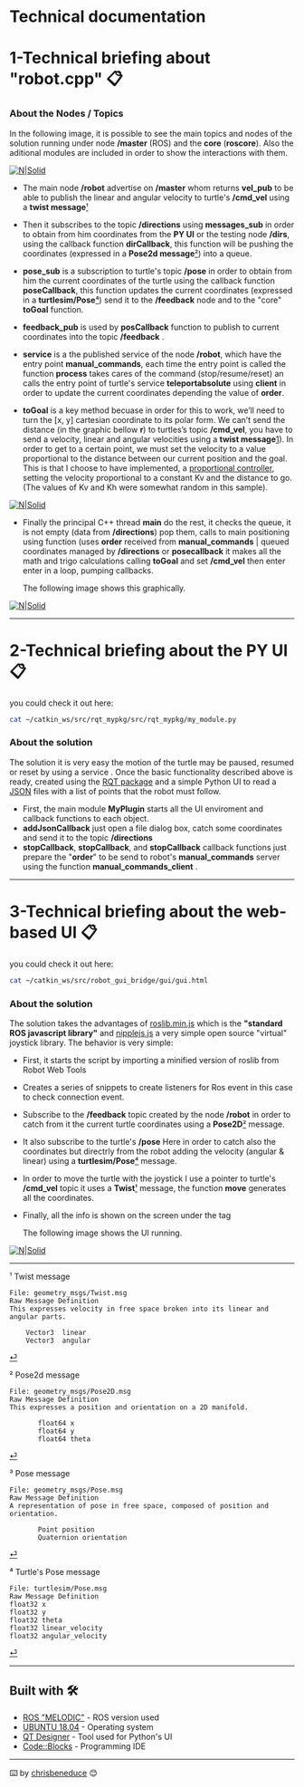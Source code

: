 
# Technical documentation

# 1-Technical briefing about "robot.cpp" 📋

### About the Nodes / Topics
In the following image, it is possible to see the main topics and nodes of the solution running under node **/master** (ROS) and the **core** (**roscore**). Also the aditional modules are included in order to show the interactions with them.


[![N|Solid](https://live.staticflickr.com/65535/51073608836_f75c81da42.jpg)](https://flic.kr/p/2kPcAwG)
- The main node **/robot** advertise on **/master** whom returns **vel_pub** to be able to publish the linear and angular velocity to turtle's **/cmd_vel** using a **twist message**<span id="a1">[¹](#1)</span> 

- Then it subscribes to the topic **/directions** using **messages_sub** in order to obtain from him coordinates from the **PY UI** or the testing node **/dirs**, using the callback function **dirCallback**, this function will be pushing the coordinates (expressed in a **Pose2d message**<span id="a2">[²](#2)</span>) into a queue.
 
- **pose_sub** is a subscription to turtle's topic **/pose** in order to obtain from him the current coordinates of the turtle using the callback function **poseCallback**, this function updates the current coordinates (expressed in a **turtlesim/Pose**<span id="a4">[⁴](#4)</span>) send it to the **/feedback** node and to the "core" **toGoal** function.

 - **feedback_pub** is used by **posCallback** function to publish to current coordinates into the topic **/feedback** .

- **service** is a the published service of the node **/robot**, which have the entry point **manual_commands**, each time the entry point is called the function **process** takes cares of the command (stop/resume/reset) an calls the entry point of turtle's service **teleportabsolute** using **client** in order to update the current coordinates depending the value of **order**.

- **toGoal** is a key method becuase in order for this to work, we’ll need to turn the [x, y] cartesian coordinate to its polar form. We can’t send the distance (in the graphic bellow **r**) to turtles’s topic **/cmd_vel**, you have to send a velocity, linear and angular velocities using a **twist message**<span id="a1">[1](#1)</span>).
In order to get to a certain point, we must set the velocity to a value proportional to the distance between our current position and the goal.
This is that I choose to have implemented, a [proportional controller](https://en.wikipedia.org/wiki/PID_controller), setting the velocity proportional to a constant Kv and the distance to go. (The values of Kv and Kh were somewhat random in this sample). 

[![N|Solid](https://live.staticflickr.com/65535/51067910908_6f61beeaf3.jpg)](https://flic.kr/p/2kNGoJy)


- Finally the principal C++ thread **main** do the rest, it checks the queue, it is not empty (data from **/directions**) pop them, calls to main positioning using function (uses **order** received from **manual_commands** | queued coordinates managed by **/directions** or **posecallback** it makes all the math and trigo calculations calling **toGoal** and set **/cmd_vel** then enter enter in a loop, pumping callbacks.  
 
    The following image shows this graphically.

[![N|Solid](https://live.staticflickr.com/65535/50997579050_0a8bf3ef7e_z.jpg)](https://flic.kr/p/2kGtVwj)

---
# 2-Technical briefing about the PY UI 📋
 
you could check it out here:

```sh
cat ~/catkin_ws/src/rqt_mypkg/src/rqt_mypkg/my_module.py
```
### About the solution
The solution it is very easy the motion of the turtle may be paused, resumed or reset by using a service . Once the basic functionality described above is ready, created using the [RQT package](http://wiki.ros.org/rqt) and a simple Python UI to read a [JSON](https://es.wikipedia.org/wiki/JSON) files with a list of points that the robot must follow. 

- First, the main module **MyPlugin** starts all the UI enviroment and callback functions to each object.
- **addJsonCallback** just open a file dialog box, catch some coordinates and send it to the topic **/directions**
- **stopCallback**, **stopCallback**, and **stopCallback** callback functions just prepare the "**order**" to be send to robot's **manual_commands** server using the function  **manual_commands_client** .
---
# 3-Technical briefing about the web-based UI 📋
 
you could check it out here:

```sh
cat ~/catkin_ws/src/robot_gui_bridge/gui/gui.html
```
### About the solution
The solution takes the advantages of [roslib.min.js](https://github.com/RobotWebTools/roslibjs) which is the **"standard ROS javascript library"** and [nipplejs.js](https://github.com/yoannmoinet/nipplejs)  a very simple open source "virtual" joystick library.
The behavior is very simple:
- First, it starts the script by importing a minified version of roslib from Robot Web Tools
- Creates a series of snippets to create listeners for Ros event in this case to check connection event. 
- Subscribe to the **/feedback** topic created by the node **/robot** in order to catch from it the current turtle coordinates using a **Pose2D**<span id="a2">[²](#2)</span> message.
- It also subscribe to the turtle's **/pose** Here in order to catch also the coordinates but directrly from the robot adding the velocity (angular & linear) using a **turtlesim/Pose**<span id="a4">[⁴](#4)</span> message.
- In order to move the turtle with the joystick I use a pointer to turtle's **/cmd_vel** topic it uses a **Twist**<span id="a1">[¹](#1)</span> message, the function **move** generates all the coordinates.
- Finally, all the info is shown on the screen under the <body> tag

    The following image shows the UI running.

[![N|Solid](https://live.staticflickr.com/65535/51071163707_e9eedd6667.jpg)](https://flic.kr/p/2kNZ4Fi)

---
<span id="1">¹</span> Twist message

    File: geometry_msgs/Twist.msg
    Raw Message Definition
    This expresses velocity in free space broken into its linear and angular parts.
    
        Vector3  linear
        Vector3  angular
[⏎](#a1)<br>

<span id="2">²</span> Pose2d message

    File: geometry_msgs/Pose2D.msg
    Raw Message Definition
    This expresses a position and orientation on a 2D manifold.

           float64 x
           float64 y
           float64 theta
[⏎](#a2)<br>
 
<span id="3">³</span> Pose message

    File: geometry_msgs/Pose.msg
    Raw Message Definition
    A representation of pose in free space, composed of position and orientation. 

           Point position
           Quaternion orientation
[⏎](#a3)<br>

<span id="4">⁴</span> Turtle's Pose message

    File: turtlesim/Pose.msg
    Raw Message Definition
    float32 x
    float32 y
    float32 theta
    float32 linear_velocity
    float32 angular_velocity
[⏎](#a4)<br>

---
## Built with 🛠️


* [ROS "MELODIC"](http://wiki.ros.org/melodic) - ROS version used
* [UBUNTU 18.04](https://releases.ubuntu.com/18.04/) - Operating system
* [QT Designer](https://doc.qt.io/qt-5/qtdesigner-manual.html) - Tool used for Python's UI
* [Code::Blocks](https://www.codeblocks.org/) - Programming IDE 





---


⌨️ by [chrisbeneduce](https://github.com/chrisbeneduce) 😊
